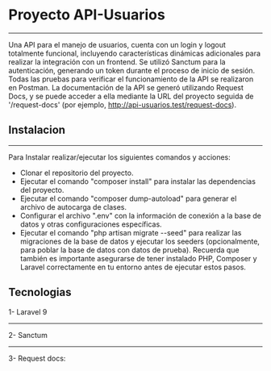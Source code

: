 # Proyecto API-Usuarios
***
Una API para el manejo de usuarios, cuenta con un login y logout totalmente funcional, incluyendo características dinámicas adicionales para realizar la integración con un frontend. Se utilizó Sanctum para la autenticación, generando un token durante el proceso de inicio de sesión. Todas las pruebas para verificar el funcionamiento de la API se realizaron en Postman. La documentación de la API se generó utilizando Request Docs, y se puede acceder a ella mediante la URL del proyecto seguida de '/request-docs' (por ejemplo, http://api-usuarios.test/request-docs).

## Instalacion
***
Para Instalar realizar/ejecutar los siguientes comandos y acciones:
- Clonar el repositorio del proyecto.
- Ejecutar el comando "composer install" para instalar las dependencias del proyecto.
- Ejecutar el comando "composer dump-autoload" para generar el archivo de autocarga de clases.
- Configurar el archivo ".env" con la información de conexión a la base de datos y otras configuraciones específicas.
- Ejecutar el comando "php artisan migrate --seed" para realizar las migraciones de la base de datos y ejecutar los seeders     (opcionalmente, para poblar la base de datos con datos de prueba).
Recuerda que también es importante asegurarse de tener instalado PHP, Composer y Laravel correctamente en tu entorno antes de ejecutar estos pasos.

## Tecnologias

1- Laravel 9
***
2- Sanctum
***
3- Request docs: 
